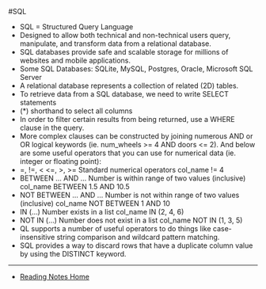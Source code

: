 #SQL

- SQL = Structured Query Language
- Designed to allow both technical and non-technical users query, manipulate, and transform data from a relational database.
- SQL databases provide safe and scalable storage for millions of websites and mobile applications.
- Some SQL Databases: SQLite, MySQL, Postgres, Oracle, Microsoft SQL Server
- A relational database represents a collection of related (2D) tables.
- To retrieve data from a SQL database, we need to write SELECT statements
- (*) shorthand to select all columns
- In order to filter certain results from being returned, use a WHERE clause in the query.
- More complex clauses can be constructed by joining numerous AND or OR logical keywords (ie. num_wheels >= 4 AND doors <= 2). And below are some useful operators that you can use for numerical data (ie. integer or floating point):
- =, !=, < <=, >, >=	Standard numerical operators	col_name != 4
- BETWEEN … AND …	Number is within range of two values (inclusive)	col_name BETWEEN 1.5 AND 10.5
- NOT BETWEEN … AND …	Number is not within range of two values (inclusive) col_name NOT BETWEEN 1 AND 10
- IN (…)	Number exists in a list	col_name IN (2, 4, 6)
- NOT IN (…)	Number does not exist in a list	col_name NOT IN (1, 3, 5)
- QL supports a number of useful operators to do things like case-insensitive string comparison and wildcard pattern matching.
- SQL provides a way to discard rows that have a duplicate column value by using the DISTINCT keyword.

---

- [Reading Notes Home](https://vektur.github.io/reading-notes/)
